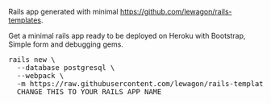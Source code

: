 Rails app generated with minimal https://github.com/lewagon/rails-templates.

Get a minimal rails app ready to be deployed on Heroku with Bootstrap, Simple form and debugging gems.
<pre>
rails new \
  --database postgresql \
  --webpack \
  -m https://raw.githubusercontent.com/lewagon/rails-templates/master/minimal.rb \
  CHANGE_THIS_TO_YOUR_RAILS_APP_NAME
</pre>
